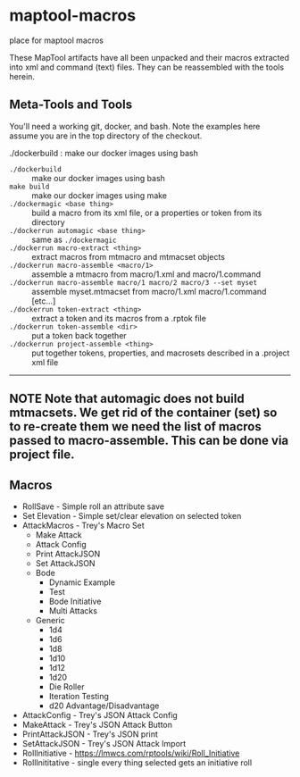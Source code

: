 # maptool-macros
place for maptool macros

These MapTool artifacts have all been unpacked and their macros extracted into
xml and command (text) files.  They can be reassembled with the tools herein.

## Meta-Tools and Tools

You'll need a working git, docker, and bash.   Note the examples here
assume you are in the top directory of the checkout.


./dockerbuild
:    make our docker images using bash

<dl>
  <dt><code>./dockerbuild</code></dt>
  <dd>make our docker images using bash</dd>
  <dt><code>make build</code></dt>
  <dd>make our docker images using make</dd>
  <dt><code>./dockermagic &lt;base thing&gt;</code></dt>
  <dd>build a macro from its xml file, or a properties or token from its
  directory</dd>
  <dt><code>./dockerrun automagic &lt;base thing&gt;</code></dt>
  <dd>same as <code>./dockermagic</code></dd>
  <dt><code>./dockerrun macro-extract &lt;thing&gt;</code></dt>
  <dd>extract macros from mtmacro and mtmacset objects</dd>
  <dt><code>./dockerrun macro-assemble &lt;macro/1&gt;</code></dt>
  <dd>assemble a mtmacro from macro/1.xml and macro/1.command</dd>
  <dt><code>./dockerrun macro-assemble macro/1 macro/2 macro/3 --set myset</code></dt>
  <dd>assemble myset.mtmacset from macro/1.xml macro/1.command [etc...]</dd>
  <dt><code>./dockerrun token-extract &lt;thing&gt;</code></dt>
  <dd>extract a token and its macros from a .rptok file</dd>
  <dt><code>./dockerrun token-assemble &lt;dir&gt;</code></dt>
  <dd>put a token back together</dd>
  <dt><code>./dockerrun project-assemble &lt;thing&gt;</code></dt>
  <dd>put together tokens, properties, and macrosets described in a
    .project xml file</dd>
</dl>

---
**NOTE**
Note that automagic does not build mtmacsets.  We get rid of the
container (set) so to re-create them we need the list of macros passed
to macro-assemble.  This can be done via project file.
---

## Macros
* RollSave - Simple roll an attribute save
* Set Elevation - Simple set/clear elevation on selected token
* AttackMacros - Trey's Macro Set
  * Make Attack
  * Attack Config
  * Print AttackJSON
  * Set AttackJSON
  * Bode
    * Dynamic Example
    * Test
    * Bode Initiative
    * Multi Attacks
  * Generic
    * 1d4
    * 1d6
    * 1d8
    * 1d10
    * 1d12
    * 1d20
    * Die Roller
    * Iteration Testing
    * d20 Advantage/Disadvantage
* AttackConfig - Trey's JSON Attack Config
* MakeAttack - Trey's JSON Attack Button
* PrintAttackJSON - Trey's JSON print
* SetAttackJSON - Trey's JSON Attack Import
* RollInitiative - https://lmwcs.com/rptools/wiki/Roll_Initiative
* RollInititative - single  every thing selected gets an initiative roll

